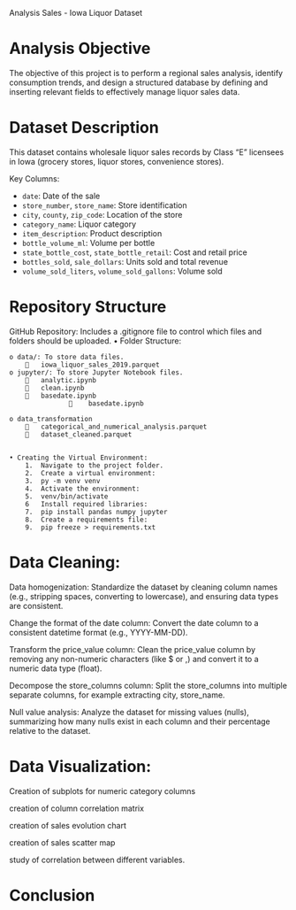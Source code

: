 Analysis Sales - Iowa Liquor Dataset

#  Analysis Objective

The objective of this project is to perform a regional sales analysis, identify consumption trends, and design a structured database by defining and inserting relevant fields to effectively manage liquor sales data.

#  Dataset Description

This dataset contains wholesale liquor sales records by Class “E” licensees in Iowa (grocery stores, liquor stores, convenience stores).  

Key Columns:

- `date`: Date of the sale
- `store_number`, `store_name`: Store identification
- `city`, `county`, `zip_code`: Location of the store
- `category_name`: Liquor category
- `item_description`: Product description
- `bottle_volume_ml`: Volume per bottle
- `state_bottle_cost`, `state_bottle_retail`: Cost and retail price
- `bottles_sold`, `sale_dollars`: Units sold and total revenue
- `volume_sold_liters`, `volume_sold_gallons`: Volume sold


# Repository Structure
GitHub Repository: Includes a .gitignore file to control which files and folders should be uploaded.
• Folder Structure:

    o data/: To store data files. 
        	iowa_liquor_sales_2019.parquet
    o jupyter/: To store Jupyter Notebook files. 
        	analytic.ipynb
        	clean.ipynb
        	basedate.ipynb
                   	basedate.ipynb

    o data_transformation
        	categorical_and_numerical_analysis.parquet   
        	dataset_cleaned.parquet    
       

    • Creating the Virtual Environment:
        1.	Navigate to the project folder.
        2.	Create a virtual environment: 
        3.	py -m venv venv
        4.	Activate the environment: 
        5.	venv/bin/activate
        6   Install required libraries: 
        7.	pip install pandas numpy jupyter
        8.	Create a requirements file: 
        9.	pip freeze > requirements.txt

#	Data Cleaning:
Data homogenization:
Standardize the dataset by cleaning column names (e.g., stripping spaces, converting to lowercase), and ensuring data types are consistent.

Change the format of the date column:
Convert the date column to a consistent datetime format (e.g., YYYY-MM-DD).

Transform the price_value column:
Clean the price_value column by removing any non-numeric characters (like $ or ,) and convert it to a numeric data type (float).

Decompose the store_columns column:
Split the store_columns into multiple separate columns, for example extracting city, store_name.

Null value analysis:
Analyze the dataset for missing values (nulls), summarizing how many nulls exist in each column and their percentage relative to the dataset.



#   Data Visualization:
Creation of subplots for numeric category columns

creation of column correlation matrix

creation of sales evolution chart

creation of sales scatter map

study of correlation between different variables.






# Conclusion

